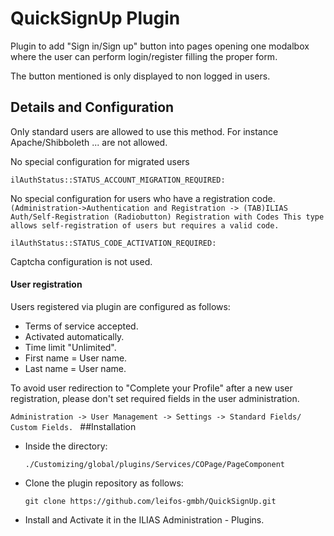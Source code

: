 # QuickSignUp Plugin

Plugin to add "Sign in/Sign up" button into pages opening one modalbox where the user can perform login/register filling the proper form.

The button mentioned is only displayed to non logged in users.

## Details and Configuration

Only standard users are allowed to use this method. For instance  Apache/Shibboleth ... are not allowed.

No special configuration for migrated users
    
    ilAuthStatus::STATUS_ACCOUNT_MIGRATION_REQUIRED:

No special configuration for users who have a registration code. 
`(Administration->Authentication and Registration -> (TAB)ILIAS Auth/Self-Registration
		(Radiobutton) Registration with Codes
			This type allows self-registration of users but requires a valid code.`
			
    ilAuthStatus::STATUS_CODE_ACTIVATION_REQUIRED:
			
Captcha configuration is not used.

#### User registration

Users registered via plugin are configured as follows:

- Terms of service accepted.
- Activated automatically.
- Time limit "Unlimited".
- First name = User name.
- Last name = User name.

To avoid user redirection to "Complete your Profile" after a new user registration, please don't set required fields in the user administration.

`Administration -> User Management -> Settings -> Standard Fields/ Custom Fields.
`
##Installation

- Inside the directory:

    `./Customizing/global/plugins/Services/COPage/PageComponent`
    
- Clone the plugin repository as follows:
     
      git clone https://github.com/leifos-gmbh/QuickSignUp.git

- Install and Activate it in the ILIAS Administration - Plugins.

